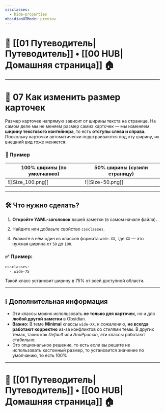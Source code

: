 ```yaml
---
cssclasses:
  - hide-properties
obsidianUIMode: preview
---
```


# 🧭 [[01 Путеводитель|Путеводитель]] • [[00 HUB|Домашняя страница]] 🏠

---
# 🔧 07 Как изменить размер карточек

Размер карточек напрямую зависит от ширины текста на странице. На самом деле мы не меняем размер самих карточек — мы изменяем **ширину текстового контейнера**, то есть **отступы слева и справа**. Поскольку карточки автоматически подстраиваются под эту ширину, их внешний вид тоже меняется.

### 📸 Пример

| **100% ширины (по умолчанию)** | **50% ширины (сузили страницу)** |
| ------------------------------ | -------------------------------- |
| ![[Size_100.png]]              | ![[Size-50.png]]                 |

---

## 🛠 Что нужно сделать?

1. **Откройте YAML-заголовок** вашей заметки (в самом начале файла).
    
2. Найдите или добавьте свойство `cssclasses`.
    
3. Укажите в нём один из классов формата `wide-XX`, где `XX` — это нужная ширина от `50` до `100`.
    

### ✅ Пример:

```css
cssclasses:
  - wide-75
```

Такой класс установит ширину в 75% от всей доступной области.

---

## ℹ️ Дополнительная информация

- Эти классы можно использовать **не только для карточек**, но и для **любой другой заметки** в Obsidian.
- **Важно:** В теме **Minimal** классы `wide-XX`, к сожалению, **не всегда работают корректно** из-за конфликтов со стилями темы. В других темах, таких как _Default_ или _AnuPpuccin_, эти классы работают стабильно.
- Это опциональное решение, то есть если вы решите не использовать кастомный размер, то установится значение по умолчанию, то есть 100%

---
# 🧭 [[01 Путеводитель|Путеводитель]] • [[00 HUB|Домашняя страница]] 🏠